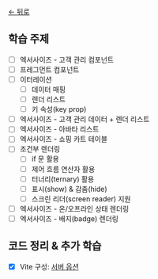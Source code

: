 [← 뒤로](../README.md)

## 학습 주제

- [ ] 엑서사이즈 - 고객 관리 컴포넌트
- [ ] 프레그먼트 컴포넌트
- [ ] 이터레이션
  - [ ] 데이터 매핑
  - [ ] 렌더 리스트
  - [ ] 키 속성(key prop)
- [ ] 엑서사이즈 - 고객 관리 데이터 + 렌더 리스트
- [ ] 엑서사이즈 - 아바타 리스트
- [ ] 엑서사이즈 - 쇼핑 카트 테이블
- [ ] 조건부 렌더링
  - [ ] if 문 활용
  - [ ] 제어 흐름 연산자 활용
  - [ ] 터너리(ternary) 활용
  - [ ] 표시(show) & 감춤(hide)
  - [ ] 스크린 리더(screen reader) 지원
- [ ] 엑서사이즈 - 온/오프라인 상태 렌더링
- [ ] 엑서사이즈 - 배지(badge) 렌더링

## 코드 정리 & 추가 학습

- [x] Vite 구성: [서버 옵션](https://ko.vitejs.dev/config/server-options.html)